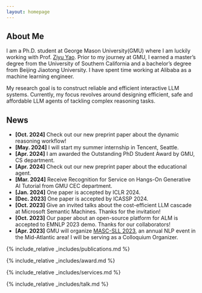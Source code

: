 ```yaml
---
layout: homepage
---
```


## About Me

I am a Ph.D. student at George Mason University(GMU) where I am luckily working with Prof. [Ziyu Yao](https://ziyuyao.org/). Prior to my journey at GMU, I earned a master’s degree from the University of Southern California and a bachelor’s degree from Beijing Jiaotong University. I have spent time working at Alibaba as a machine learning engineer.


My research goal is to construct reliable and efficient interactive LLM systems. Currently, my focus revolves around designing efficient, safe and affordable LLM agents of tackling complex reasoning tasks.


## News
- **[Oct. 2024]** Check out our new preprint paper about the dynamic reasoning workflow!
- **[May. 2024]** I will start my summer internship in Tencent, Seattle.
- **[Apr. 2024]** I am awarded the Outstanding PhD Student Award by GMU, CS department.
- **[Apr. 2024]** Check out our new preprint paper about the educational agent.
- **[Mar. 2024]** Receive Recognition for Service on Hangs-On Generative AI Tutorial from GMU CEC department.
- **[Jan. 2024]** One paper is accepted by ICLR 2024.
- **[Dec. 2023]** One paper is accepted by ICASSP 2024.
- **[Oct. 2023]** Give an invited talks about the cost-efficient LLM cascade at Microsoft Semantic Machines. Thanks for the invitation!
- **[Oct. 2023]** Our paper about an open-source platform for ALM is accepted to EMNLP 2023 demo. Thanks for our collaborators!
- **[Apr. 2023]** GMU will organize [MASC-SLL 2023](https://www.mascsll.org/), an annual NLP event in the Mid-Atlantic area! I will be serving as a Colloquium Organizer.

{% include_relative _includes/publications.md %}

{% include_relative _includes/award.md %}

{% include_relative _includes/services.md %}

{% include_relative _includes/talk.md %}
